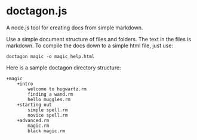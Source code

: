doctagon.js
===========

A node.js tool for creating docs from simple markdown.


Use a simple document structure of files and folders. The text in the files is markdown. To compile the docs down to a simple html file, just use:

    doctagon magic -o magic_help.html

Here is a sample doctagon directory structure:

    +magic
        +intro
            welcome to hugwartz.rm
            finding a wand.rm
            hello muggles.rm
        +starting out
            simple spell.rm
            novice spell.rm
        +advanced.rm
            magic.rm
            black magic.rm
    


